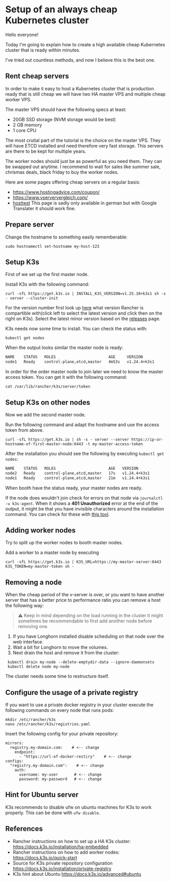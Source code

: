 # Setup of an always cheap Kubernetes cluster

Hello everyone!

Today I'm going to explain how to create a high available cheap Kubernetes cluster that is ready within minutes.

I've tried out countless methods, and now I believe this is the best one.


## Rent cheap servers
In order to make it easy to host a Kubernetes cluster that is production ready that is still cheap we will have two HA master VPS and multiple cheap worker VPS.

The master VPS should have the following specs at least:
* 20GB SSD storage (NVM storage would be best)
* 2 GB memory
* 1 core CPU

The most crutial part of the tutorial is the choice on the master VPS. They will have ETCD installed and need therefore very fast storage. This servers are there to be kept for multiple years.

The worker nodes should just be as powerful as you need them. They can be swapped out anytime. I recommend to wait for sales like summer sale, chrismas deals, black friday to buy the worker nodes.

Here are some pages offering cheap servers on a regular basis:
* https://www.hostingadvice.com/coupon/
* https://www.vserververgleich.com/
* [hosttest](https://www-hosttest-de.translate.goog/vergleich/vserver.html?_x_tr_sl=auto&_x_tr_tl=en&_x_tr_hl=sv&_x_tr_pto=wapp) This page is sadly only available in german but with Google Translater it should work fine.

## Prepare server
Change the hostname to something easily rememberable:
```
sudo hostnamectl set-hostname my-host-123
```

## Setup K3s
First of we set up the first master node.

Install K3s with the following command:
```
curl -sfL https://get.k3s.io | INSTALL_K3S_VERSION=v1.25.10+k3s1 sh -s - server --cluster-init
```
For the version number first look up [here](https://www.suse.com/suse-rancher/support-matrix/all-supported-versions/rancher-v2-7-3/) what version Rancher is compartible with(click left to select the latest version and click then on the right on K3s). Select the latest minor version based on the [releases](https://github.com/k3s-io/k3s/releases) page. 

K3s needs now some time to install. You can check the status with:

```kubectl get nodes```

When the output looks similar the master node is ready:

```bash
NAME    STATUS   ROLES                       AGE     VERSION
node1   Ready    control-plane,etcd,master   4m53s   v1.24.4+k3s1
```

In order for the order master node to join later we need to know the master access token. You can get it with the following command:

```cat /var/lib/rancher/k3s/server/token```


## Setup K3s on other nodes
Now we add the second master node.

Run the following command and adapt the hostname and use the access token from above.

```
curl -sfL https://get.k3s.io | sh -s - server --server https://ip-or-hostname-of-first-master-node:6443 -t my-master-access-token
```


After the installation you should see the following by executing ```kubectl get nodes```:

```bash
NAME    STATUS   ROLES                       AGE   VERSION
node2   Ready    control-plane,etcd,master   17s   v1.24.4+k3s1
node1   Ready    control-plane,etcd,master   21m   v1.24.4+k3s1
```

When booth have the status ready, your master nodes are ready.

If the node does wouldn't join check for errors on that node via ```journalctl -u k3s-agent```. When it shows a **401 Unauthorized** error at the end of the output, it might be that you have invisible characters around the installation command. You can check for these with [this tool](https://www.soscisurvey.de/tools/view-chars.php).

## Adding worker nodes
Try to split up the worker nodes to booth master nodes.

Add a worker to a master node by executing
```
curl -sfL https://get.k3s.io | K3S_URL=https://my-master-server:6443 K3S_TOKEN=my-master-token sh -
```

## Removing a node
When the cheap period of the v-server is over, or you want to have another server that has a better price to performance ratio you can remove a host the following way:

> :warning: Keep in mind depending on the load running in the cluster it might sometimes be recommendable to first add another node before removing one.

1. If you have Longhorn installed disable scheduling on that node over the web interface.
2. Wait a bit for Longhorn to move the volumes.
3. Next drain the host and remove it from the cluster:
```
 kubectl drain my-node --delete-emptydir-data --ignore-daemonsets
 kubectl delete node my-node
```

The cluster needs some time to restructure itself.


## Configure the usage of a private registry
If you want to use a private docker registry in your cluster execute the following commands on every node that runs pods:
```
mkdir /etc/rancher/k3s
nano /etc/rancher/k3s/registries.yaml
```

Insert the following config for your private repository:
```
mirrors:
  registry.my-domain.com:    # <-- change
    endpoint:
      - "https://url-of-docker-restiry"    # <-- change 
configs:
  "registry.my-domain.com":    # <-- change
    auth:
      username: my-user       # <-- change
      password: my-password   # <-- change
```

## Hint for Ubuntu server

K3s recommends to disable ufw on ubuntu machines for K3s to work properly. This can be done with ```ufw disable```.


## References
* Rancher instructions on how to set up a HA K3s cluster: https://docs.k3s.io/installation/ha-embedded
* Rancher instructions on how to add worker nodes: https://docs.k3s.io/quick-start
* Source for K3s private repository configuration https://docs.k3s.io/installation/private-registry
* K3s hint about Ubuntu https://docs.k3s.io/advanced#ubuntu
